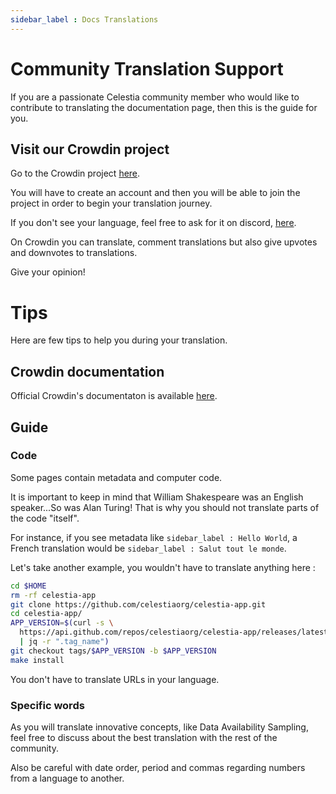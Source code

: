 ```yaml
---
sidebar_label : Docs Translations
---
```


# Community Translation Support

If you are a passionate Celestia community member who would like to contribute
to translating the documentation page, then this is the guide for you.

## Visit our Crowdin project

Go to the Crowdin project [here](https://crowdin.com/project/celestia-docs).

You will have to create an account and then you will be able to join the project
in order to begin your translation journey. 

If you don't see your language, feel free to ask for it on discord, [here](https://discord.gg/celestiacommunity).

On Crowdin you can translate, comment translations but also give upvotes and
downvotes to translations.

Give your opinion!

# Tips

Here are few tips to help you during your translation. 

## Crowdin documentation 

Official Crowdin's documentaton is available [here](https://support.crowdin.com/online-editor).

## Guide 

### Code

Some pages contain metadata and computer code.

It is important to keep in mind that William Shakespeare was an
English speaker...So was Alan Turing! That is why
you should not translate parts of the code "itself".

For instance, if you see metadata like ```sidebar_label : Hello World```,
a French translation would be ```sidebar_label : Salut tout le monde```. 

Let's take another example, you wouldn't have to translate anything here : 

```sh
cd $HOME
rm -rf celestia-app
git clone https://github.com/celestiaorg/celestia-app.git
cd celestia-app/
APP_VERSION=$(curl -s \
  https://api.github.com/repos/celestiaorg/celestia-app/releases/latest \
  | jq -r ".tag_name")
git checkout tags/$APP_VERSION -b $APP_VERSION
make install
```

You don't have to translate URLs in your language. 

### Specific words

As you will translate innovative concepts, like Data Availability
Sampling, feel free to discuss about the best translation with the
rest of the community.

Also be careful with date order, period and commas regarding 
numbers from a language to another.
